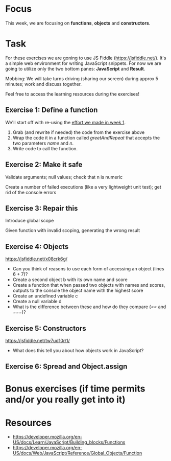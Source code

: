 # Focus

This week, we are focusing on **functions**, **objects** and **constructors**.

# Task

For these exercises we are goning to use JS Fiddle (https://jsfiddle.net/). It's a simple web environment for writing JavaScript snippets.
For now we are going to utilize only the two bottom panes: **JavaScript** and **Result**.

Mobbing: We will take turns driving (sharing our screen) during approx 5 minutes; work and discuss together.

Feel free to access the learning resources during the exercises!

## Exercise 1: Define a function

We'll start off with re-using the [effort we made in week 1](https://github.com/red-gate/level-up-academy/blob/master/web-training/JavaScript/Week%201%20-%20Basic%20Syntax/Instructions.md#exercise-1).

1. Grab (and rewrite if needed) the code from the exercise above
2. Wrap the code it in a function called *greetAndRepeat* that accepts the two parameters *name* and *n*.
3. Write code to call the function.


## Exercise 2: Make it safe

Validate arguments; null values; check that n is numeric

Create a number of failed executions (like a very lightweight unit test); get rid of the console errors


## Exercise 3: Repair this

Introduce global scope

Given function with invalid scoping, generating the wrong result


## Exercise 4: Objects

https://jsfiddle.net/x08crk6g/
* Can you think of reasons to use each form of accessing an object (lines 6 + 7)?
* Create a second object b with its own name and score
* Create a function that when passed two objects with names and scores, outputs to the console the object name with the highest score
* Create an undefined variable c
* Create a null variable d
* What is the difference between these and how do they compare (*==* and *===*)?


## Exercise 5: Constructors

https://jsfiddle.net/tw7ud10r/1/
* What does this tell you about how objects work in JavaScript?


## Exercise 6: Spread and Object.assign


# Bonus exercises (if time permits and/or you really get into it)

# Resources
- https://developer.mozilla.org/en-US/docs/Learn/JavaScript/Building_blocks/Functions
- https://developer.mozilla.org/en-US/docs/Web/JavaScript/Reference/Global_Objects/Function
